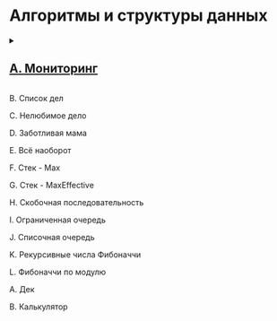 <H1>Алгоритмы и структуры данных</H1>

<details> <summary><h2><a href="A_Monitoring.py">A. Мониторинг</a></h2></summary>
  <span>
    <p>
      Алла получила задание, связанное с мониторингом работы различных серверов. Требуется понять, сколько времени обрабатываются
      определённые запросы на конкретных серверах. Эту информацию нужно хранить в матрице, где номер столбца соответствуют идентификатору
      запроса, а номер строки — идентификатору сервера. Алла перепутала строки и столбцы местами. С каждым бывает. Помогите ей исправить
      баг.
    </p>
  </span>
  <p>
  Есть ма трица размера <span class="tex-math-text">m × n</span>. Нужно написать функцию, которая её транспонирует.
  </p>
  <p>Транспонированная матрица получается из исходной заменой строк на столбцы.</p>
  <p>Например, для матрицы <span class="tex-math-text">А</span> (слева) транспонированной будет следующая матрица (справа):</p>
  <p><img class="user-image" src="https://contest.yandex.ru/testsys/statement-image?imageId=69ff475b66bdbc91024d48b48ee588d5a58645a20b1433663a9e7981bef14e3d"></p>

  <h3>Формат ввода</h3>
  <span>
    <p>
      В первой строке задано число <span>n</span> — количество строк матрицы.<br>Во второй строке задано <span>m</span> — число столбцов, <span>m</span> и <span>n</span> не превосходят <span class="tex-math-text">1000</span>. В следующих <span class="tex-math-text">n</span> строках задана матрица. Числа в ней не превосходят по модулю <span>1000</span>.
    </p>
  </span>
  <h3>Формат вывода</h3>
  <span>
    <p>
      Напечатайте транспонированную матрицу в том же формате, который задан во входных данных. Каждая строка матрицы выводится на
      отдельной строке, элементы разделяются пробелами.
    </p>
  </span>   
  <h3>Пример</h3>
  <table>
    <thead>
      <tr>
        <th>Ввод</th>
        <th>Вывод</th>
      </tr>
    </thead>
    <tbody>
      <tr>
        <td><pre>
4
3
1 2 3
0 2 6
7 4 1
2 7 0
        </pre></td>
        <td><pre>
1 0 7 2
2 2 4 7
3 6 1 0
        </pre></td>
      </tr>
    </tbody>
  </table>
</details>

  <p>B. Список дел</p>
  <p>C. Нелюбимое дело</p>
  <p>D. Заботливая мама</p>
  <p>E. Всё наоборот</p>
  <p>F. Стек - Max</p>
  <p>G. Стек - MaxEffective</p>
  <p>H. Скобочная последовательность</p>
  <p>I. Ограниченная очередь</p>
  <p>J. Списочная очередь</p>
  <p>K. Рекурсивные числа Фибоначчи</p>
  <p>L. Фибоначчи по модулю</p>
  <p>A. Дек</p>
  <p>B. Калькулятор</p>

